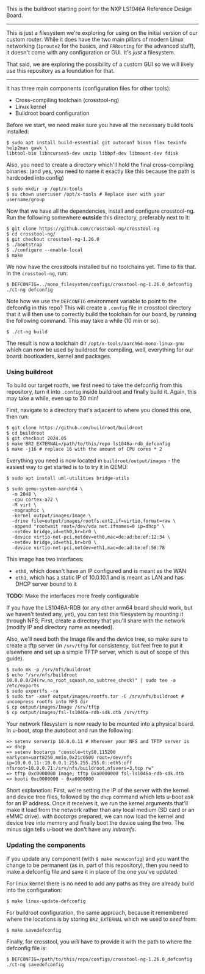 This is the buildroot starting point for the NXP LS1046A Reference Design Board.

---

This is just a filesystem we're exploring for using on the initial version of our custom router. While it does have the two main pillars of modern Linux networking (`iproute2` for the basics, and `FRRouting` for the advanced stuff), it doesn't come with any configuration or GUI. It's *just* a filesystem.

That said, we are exploring the possibility of a custom GUI so we will likely use this repository as a foundation for that.

---

It has three main components (configuration files for other tools):
- Cross-compiling toolchain (crosstool-ng)
- Linux kernel
- Buildroot board configuration

Before we start, we need make sure you have all the necessary build tools installed:

```console
$ sudo apt install build-essential git autoconf bison flex texinfo help2man gawk \
libtool-bin libncurses5-dev unzip libbpf-dev libmount-dev fdisk
```

Also, you need to create a directory which'll hold the final cross-compiling binaries:
(and yes, you need to name it exactly like this because the path is hardcoded into config)

```console
$ sudo mkdir -p /opt/x-tools
$ su chown user:user /opt/x-tools # Replace user with your username/group
```

Now that we have all the dependencies, install and configure crosstool-ng.
Run the following somewhere **outside** this directory, preferably next to it:

```console
$ git clone https://github.com/crosstool-ng/crosstool-ng
$ cd crosstool-ng/
$ git checkout crosstool-ng-1.26.0
$ ./bootstrap
$ ./configure --enable-local
$ make
```

We now have the crosstools installed but no toolchains yet. Time to fix that. In the `crosstool-ng`, run:

```console
$ DEFCONFIG=../mono_filesystem/configs/crosstool-ng-1.26.0_defconfig ./ct-ng defconfig
```

Note how we use the `DEFCONFIG` environment variable to point to the defconfig in this repo?
This will create a `.config` file in crosstool directory that it will then use to correctly build the toolchain for our board, by running the following command. This may take a while (10 min or so).

```console
$ ./ct-ng build
```

The result is now a toolchain dir `/opt/x-tools/aarch64-mono-linux-gnu` which can now be used by buildroot for compiling, well, everything for our board: bootloaders, kernel and packages.

### Using buildroot

To build our target rootfs, we first need to take the defconfig from this repository, turn it into `.config` inside buildroot and finally build it. Again, this may take a while, even up to 30 min!

First, navigate to a directory that's adjacent to where you cloned this one, then run:

```console
$ git clone https://github.com/buildroot/buildroot
$ cd buildroot
$ git checkout 2024.05
$ make BR2_EXTERNAL=/path/to/this/repo ls1046a-rdb_defconfig
$ make -j16 # replace 16 with the amount of CPU cores * 2
```

Everything you need is now located in `buildroot/output/images` - the easiest way to get started is to to try it in QEMU:

```console
$ sudo apt install uml-utilities bridge-utils

$ sudo qemu-system-aarch64 \
  -m 2048 \
  -cpu cortex-a72 \
  -M virt \
  -nographic \
  -kernel output/images/Image \
  -drive file=output/images/rootfs.ext2,if=virtio,format=raw \
  -append "rootwait root=/dev/vda net.ifnames=0 ip=dhcp" \
  -netdev bridge,id=eth0,br=br0 \
  -device virtio-net-pci,netdev=eth0,mac=de:ad:be:ef:12:34 \
  -netdev bridge,id=eth1,br=br0 \
  -device virtio-net-pci,netdev=eth1,mac=de:ad:be:ef:56:78
```

This image has two interfaces:
- `eth0`, which doesn't have an IP configured and is meant as the WAN
- `eth1`, which has a static IP of 10.0.10.1 and is meant as LAN and has DHCP server bound to it

**TODO:** Make the interfaces more freely configurable

If you have the LS1046A-RDB (or any other arm64 board should work, but we haven't tested any, yet), you can test this filesystem by mounting it through NFS; First, create a directory that you'll share with the network (modify IP and directory name as needed).

Also, we'll need both the Image file and the device tree, so make sure to create a tftp server (in `/srv/tftp` for consistency, but feel free to put it elsewhere and set up a simple TFTP server, which is out of scope of this guide).

```console
$ sudo mk -p /srv/nfs/buildroot
$ echo "/srv/nfs/buildroot 10.0.0.0/24(rw,no_root_squash,no_subtree_check)" | sudo tee -a /etc/exports
$ sudo exportfs -ra
$ sudo tar -xavf output/images/rootfs.tar -C /srv/nfs/buildroot # uncompress rootfs into NFS dir
$ cp output/images/Image /srv/tftp
$ cp output/images/fsl-ls1046a-rdb-sdk.dtb /srv/tftp
```

Your network filesystem is now ready to be mounted into a physical board. In u-boot, stop the autoboot and run the following:

```console
=> setenv serverip 10.0.0.11 # Wherever your NFS and TFTP server is
=> dhcp
=> setenv bootargs "console=ttyS0,115200 earlycon=uart8250,mmio,0x21c0500 root=/dev/nfs ip=10.0.0.11::10.0.0.1:255.255.255.0::eth5:off nfsroot=10.0.0.71:/srv/nfs/buildroot,nfsvers=3,tcp rw"
=> tftp 0xc0000000 Image; tftp 0xa0000000 fsl-ls1046a-rdb-sdk.dtb
=> booti 0xc0000000 - 0xa0000000
```

Short explanation: First, we're setting the IP of the server with the kernel and device tree files, followed by the `dhcp` command which lets u-boot ask for an IP address. Once it receives it, we run the kernel arguments that'll make it load from the network rather than any local medium (SD card or an eMMC drive). with *bootargs* prepared, we can now load the kernel and device tree into memory and finally boot the device using the two. The minus sign tells u-boot we don't have any *initramfs*.

### Updating the components

If you update any component (with `$ make menuconfig`) and you want the change to be permanent (as in, part of this repository), then you need to make a defconfig file and save it in place of the one you've updated.

For linux kernel there is no need to add any paths as they are already build into the configuration:

```console
$ make linux-update-defconfig
```

For buildroot configuration, the same approach, because it remembered where the locations is by storing `BR2_EXTERNAL` which we used to *seed* from:

```console
$ make savedefconfig
```

Finally, for crosstool, you *will* have to provide it with the path to where the defconfig file is:

```console
$ DEFCONFIG=/path/to/this/repo/configs/crosstool-ng-1.26.0_defconfig ./ct-ng savedefconfig
```

